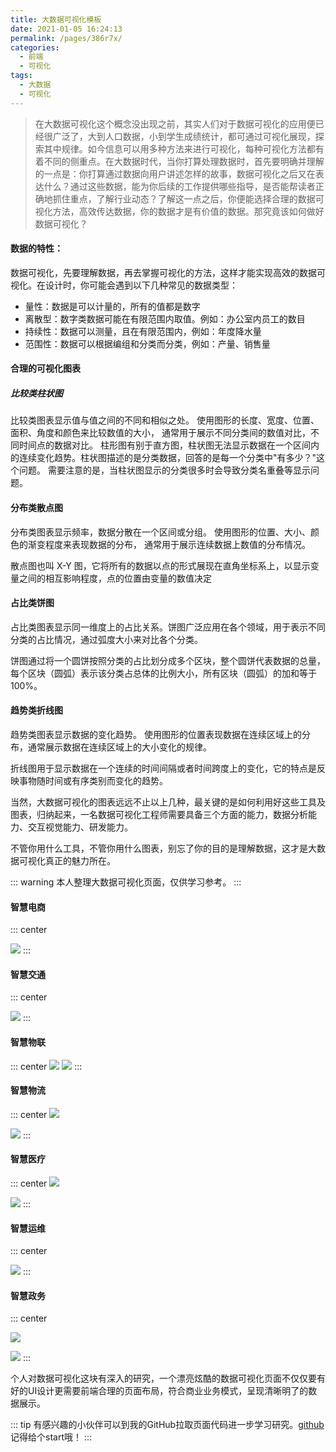 ```yaml
---
title: 大数据可视化模板
date: 2021-01-05 16:24:13
permalink: /pages/386r7x/
categories:
  - 前端
  - 可视化
tags:
  - 大数据
  - 可视化
---
```


>在大数据可视化这个概念没出现之前，其实人们对于数据可视化的应用便已经很广泛了，大到人口数据，小到学生成绩统计，都可通过可视化展现，探索其中规律。如今信息可以用多种方法来进行可视化，每种可视化方法都有着不同的侧重点。在大数据时代，当你打算处理数据时，首先要明确并理解的一点是：你打算通过数据向用户讲述怎样的故事，数据可视化之后又在表达什么？通过这些数据，能为你后续的工作提供哪些指导，是否能帮读者正确地抓住重点，了解行业动态？了解这一点之后，你便能选择合理的数据可视化方法，高效传达数据，你的数据才是有价值的数据。那究竟该如何做好数据可视化？

#### 数据的特性：
数据可视化，先要理解数据，再去掌握可视化的方法，这样才能实现高效的数据可视化。在设计时，你可能会遇到以下几种常见的数据类型：

- 量性：数据是可以计量的，所有的值都是数字
- 离散型：数字类数据可能在有限范围内取值。例如：办公室内员工的数目
- 持续性：数据可以测量，且在有限范围内，例如：年度降水量
- 范围性：数据可以根据编组和分类而分类，例如：产量、销售量
#### 合理的可视化图表

##### 比较类柱状图
比较类图表显示值与值之间的不同和相似之处。 使用图形的长度、宽度、位置、面积、角度和颜色来比较数值的大小， 通常用于展示不同分类间的数值对比，不同时间点的数据对比。
柱形图有别于直方图，柱状图无法显示数据在一个区间内的连续变化趋势。柱状图描述的是分类数据，回答的是每一个分类中"有多少？"这个问题。 需要注意的是，当柱状图显示的分类很多时会导致分类名重叠等显示问题。

#### 分布类散点图

分布类图表显示频率，数据分散在一个区间或分组。 使用图形的位置、大小、颜色的渐变程度来表现数据的分布， 通常用于展示连续数据上数值的分布情况。

散点图也叫 X-Y 图，它将所有的数据以点的形式展现在直角坐标系上，以显示变量之间的相互影响程度，点的位置由变量的数值决定

#### 占比类饼图
占比类图表显示同一维度上的占比关系。饼图广泛应用在各个领域，用于表示不同分类的占比情况，通过弧度大小来对比各个分类。

饼图通过将一个圆饼按照分类的占比划分成多个区块，整个圆饼代表数据的总量，每个区块（圆弧）表示该分类占总体的比例大小，所有区块（圆弧）的加和等于 100%。

#### 趋势类折线图

趋势类图表显示数据的变化趋势。 使用图形的位置表现数据在连续区域上的分布，通常展示数据在连续区域上的大小变化的规律。

折线图用于显示数据在一个连续的时间间隔或者时间跨度上的变化，它的特点是反映事物随时间或有序类别而变化的趋势。


当然，大数据可视化的图表远远不止以上几种，最关键的是如何利用好这些工具及图表，归纳起来，一名数据可视化工程师需要具备三个方面的能力，数据分析能力、交互视觉能力、研发能力。

不管你用什么工具，不管你用什么图表，别忘了你的目的是理解数据，这才是大数据可视化真正的魅力所在。

::: warning
本人整理大数据可视化页面，仅供学习参考。
:::

#### 智慧电商

::: center
  
  ![](https://cdn.jsdelivr.net/gh/Ezuy-Lee/RainzeDrawingBed/media/1.png)
:::

#### 智慧交通
::: center
  
 ![](https://cdn.jsdelivr.net/gh/Ezuy-Lee/RainzeDrawingBed/media/23.png)
:::
#### 智慧物联
::: center
  ![](https://cdn.jsdelivr.net/gh/Ezuy-Lee/RainzeDrawingBed/media/21.png)
  ![](https://cdn.jsdelivr.net/gh/Ezuy-Lee/RainzeDrawingBed/media/31.png)
:::
#### 智慧物流
::: center
  ![](https://cdn.jsdelivr.net/gh/Ezuy-Lee/RainzeDrawingBed/media/5.png)
  
  ![](https://cdn.jsdelivr.net/gh/Ezuy-Lee/RainzeDrawingBed/media/7.png)
:::
#### 智慧医疗
::: center
  ![](https://cdn.jsdelivr.net/gh/Ezuy-Lee/RainzeDrawingBed/media/8.png)
  
  ![](https://cdn.jsdelivr.net/gh/Ezuy-Lee/RainzeDrawingBed/media/81.png)
:::
#### 智慧运维
::: center
  
  ![](https://cdn.jsdelivr.net/gh/Ezuy-Lee/RainzeDrawingBed/media/9.png)
:::
#### 智慧政务
::: center
  
![](https://cdn.jsdelivr.net/gh/Ezuy-Lee/RainzeDrawingBed/media/11.png)

![](https://cdn.jsdelivr.net/gh/Ezuy-Lee/RainzeDrawingBed/media/12.png)
:::

个人对数据可视化这块有深入的研究，一个漂亮炫酷的数据可视化页面不仅仅要有好的UI设计更需要前端合理的页面布局，符合商业业务模式，呈现清晰明了的数据展示。


::: tip
有感兴趣的小伙伴可以到我的GitHub拉取页面代码进一步学习研究。[github](https://github.com/Ezuy-Lee/liyuze-frontEnd)
记得给个start哦！
:::
